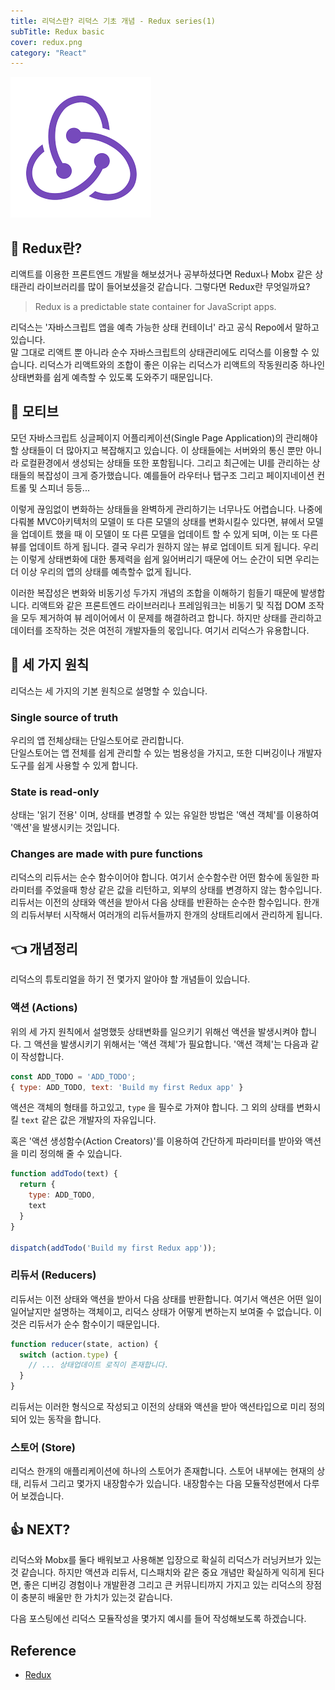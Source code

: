 ```yaml
---
title: 리덕스란? 리덕스 기초 개념 - Redux series(1)
subTitle: Redux basic
cover: redux.png
category: "React"
---
```

  
![redux](redux.png)  

## 🤔 Redux란?  
리액트를 이용한 프론트엔드 개발을 해보셨거나 공부하셨다면 Redux나 Mobx 같은 상태관리 라이브러리를 많이 들어보셨을것 같습니다. 그렇다면 Redux란 무엇일까요?  
> Redux is a predictable state container for JavaScript apps.  
    
리덕스는 '자바스크립트 앱을 예측 가능한 상태 컨테이너' 라고 공식 Repo에서 말하고 있습니다.  
말 그대로 리액트 뿐 아니라 순수 자바스크립트의 상태관리에도 리덕스를 이용할 수 있습니다. 리덕스가 리액트와의 조합이 좋은 이유는 리덕스가 리액트의 작동원리중 하나인 상태변화를 쉽게 예측할 수 있도록 도와주기 때문입니다.  
  
## 🚀 모티브  
모던 자바스크립트 싱글페이지 어플리케이션(Single Page Application)의 관리해야 할 상태들이 더 많아지고 복잡해지고 있습니다. 이 상태들에는 서버와의 통신 뿐만 아니라 로컬환경에서 생성되는 상태들 또한 포함됩니다. 그리고 최근에는 UI를 관리하는 상태들의 복잡성이 크게 증가했습니다. 예를들어 라우터나 탭구조 그리고 페이지네이션 컨트롤 및 스피너 등등...  
  
이렇게 끊임없이 변화하는 상태들을 완벽하게 관리하기는 너무나도 어렵습니다. 나중에 다뤄볼 MVC아키텍처의 모델이 또 다른 모델의 상태를 변화시킬수 있다면, 뷰에서 모델을 업데이트 했을 때 이 모델이 또 다른 모델을 업데이트 할 수 있게 되며, 이는 또 다른 뷰를 업데이트 하게 됩니다. 결국 우리가 원하지 않는 뷰로 업데이트 되게 됩니다. 우리는 이렇게 상태변화에 대한 통제력을 쉽게 잃어버리기 때문에 어느 순간이 되면 우리는 더 이상 우리의 앱의 상태를 예측할수 없게 됩니다.  
  
이러한 복잡성은 변화와 비동기성 두가지 개념의 조합을 이해하기 힘들기 때문에 발생합니다. 리액트와 같은 프론트엔드 라이브러리나 프레임워크는 비동기 및 직접 DOM 조작을 모두 제거하여 뷰 레이어에서 이 문제를 해결하려고 합니다. 하지만 상태를 관리하고 데이터를 조작하는 것은 여전히 개발자들의 몫입니다. 여기서 리덕스가 유용합니다.  
  
## 👀 세 가지 원칙  
리덕스는 세 가지의 기본 원칙으로 설명할 수 있습니다.  
  
### Single source of truth  
우리의 앱 전체상태는 단일스토어로 관리합니다.  
단일스토어는 앱 전체를 쉽게 관리할 수 있는 범용성을 가지고, 또한 디버깅이나 개발자도구를 쉽게 사용할 수 있게 합니다.  
  
### State is read-only  
상태는 '읽기 전용' 이며, 상태를 변경할 수 있는 유일한 방법은 '액션 객체'를 이용하여 '액션'을 발생시키는 것입니다.
  
### Changes are made with pure functions  
리덕스의 리듀서는 순수 함수이어야 합니다. 여기서 순수함수란 어떤 함수에 동일한 파라미터를 주었을때 항상 같은 값을 리턴하고, 외부의 상태를 변경하지 않는 함수입니다. 리듀서는 이전의 상태와 액션을 받아서 다음 상태를 반환하는 순수한 함수입니다. 한개의 리듀서부터 시작해서 여러개의 리듀서들까지 한개의 상태트리에서 관리하게 됩니다.  
  
## 👈 개념정리  
리덕스의 튜토리얼을 하기 전 몇가지 알아야 할 개념들이 있습니다.  
  
### 액션 (Actions)  
위의 세 가지 원칙에서 설명했듯 상태변화를 일으키기 위해선 액션을 발생시켜야 합니다. 그 액션을 발생시키기 위해서는 '액션 객체'가 필요합니다. '액션 객체'는 다음과 같이 작성합니다.
```javascript
const ADD_TODO = 'ADD_TODO';
{ type: ADD_TODO, text: 'Build my first Redux app' }
```
액션은 객체의 형태를 하고있고, <code>type</code> 을 필수로 가져야 합니다. 그 외의 상태를 변화시킬 <code>text</code> 같은 값은 개발자의 자유입니다.  
  
혹은 '액션 생성함수(Action Creators)'를 이용하여 간단하게 파라미터를 받아와 액션을 미리 정의해 줄 수 있습니다.  
```javascript
function addTodo(text) {
  return {
    type: ADD_TODO,
    text
  }
}

dispatch(addTodo('Build my first Redux app'));
```
  
### 리듀서 (Reducers)  
리듀서는 이전 상태와 액션을 받아서 다음 상태를 반환합니다. 여기서 액션은 어떤 일이 일어날지만 설명하는 객체이고, 리덕스 상태가 어떻게 변하는지 보여줄 수 없습니다. 이것은 리듀서가 순수 함수이기 때문입니다.  
```javascript
function reducer(state, action) {
  switch (action.type) {
    // ... 상태업데이트 로직이 존재합니다.
  }
}
```
리듀서는 이러한 형식으로 작성되고 이전의 상태와 액션을 받아 액션타입으로 미리 정의되어 있는 동작을 합니다.  
  
### 스토어 (Store)  
리덕스 한개의 애플리케이션에 하나의 스토어가 존재합니다. 스토어 내부에는 현재의 상태, 리듀서 그리고 몇가지 내장함수가 있습니다. 내장함수는 다음 모듈작성편에서 다루어 보겠습니다.
  
## 👍 NEXT?  
리덕스와 Mobx를 둘다 배워보고 사용해본 입장으로 확실히 리덕스가 러닝커브가 있는것 같습니다. 하지만 액션과 리듀서, 디스패치와 같은 중요 개념만 확실하게 익히게 된다면, 좋은 디버깅 경험이나 개발환경 그리고 큰 커뮤니티까지 가지고 있는 리덕스의 장점이 충분히 배울만 한 가치가 있는것 같습니다.  
  
다음 포스팅에선 리덕스 모듈작성을 몇가지 예시를 들어 작성해보도록 하겠습니다.  
  
## Reference  
* [Redux](https://redux.js.org/)